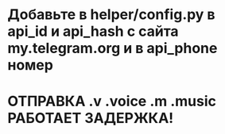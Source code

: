 # Добавьте в helper/config.py в api_id и api_hash с сайта my.telegram.org и в api_phone номер
# ОТПРАВКА .v .voice .m .music РАБОТАЕТ ЗАДЕРЖКА!
